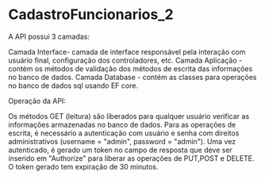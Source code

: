 # CadastroFuncionarios_2

A API possui 3 camadas:

Camada Interface- camada de interface responsável pela interação com usuário final, configuração dos controladores, etc.
Camada Aplicação - contém os métodos de validação dos métodos de escrita das informações no banco de dados.
Camada Database - contém as classes para operações no banco de dados sql usando EF core.

Operação da API:

Os métodos GET (leitura) são liberados para qualquer usuário verificar as informações armazenadas no banco de dados.
Para as operações de escrita, é necessário a autenticação com usuário e senha com direitos administrativos (username = "admin", password = "admin"). Uma vez autenticado, é gerado um token no campo de resposta que deve ser inserido em "Authorize" para liberar as operações de PUT,POST e DELETE. O token gerado tem expiração de 30 minutos.
